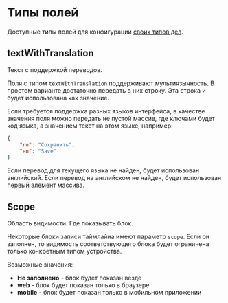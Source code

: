 # Типы полей

Доступные типы полей для конфигурации [своих типов дел](../../types/index.md).

## textWithTranslation

Текст с поддержкой переводов.

Поля с типом `textWithTranslation` поддерживают мультиязычность. В простом варианте достаточно передать в них строку. Эта строка и будет использована как значение.

Если требуется поддержка разных языков интерфейса, в качестве значения поля можно передать не пустой массив, где ключами будет код языка, а значением текст на этом языке, например:

```json
{
    "ru": "Сохранить",
    "en": "Save"
}
```

Если перевод для текущего языка не найден, будет использован английский. Если перевод на английском не найден, будет использован первый элемент массива.

## Scope

Область видимости. Где показывать блок.

Некоторые блоки записи таймлайна имеют параметр `scope`. Если он заполнен, то видимость соответствующего блока будет ограничена только конкретным типом устройства.

Возможные значения:

- **Не заполнено** - блок будет показан везде
- **web** - блок будет показан только в браузере
- **mobile** - блок будет показан только в мобильном приложении